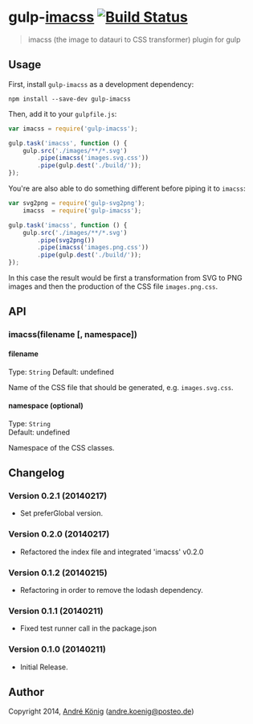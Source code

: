 # gulp-[imacss](http://github.com/akoenig/imacss) [![Build Status](https://travis-ci.org/akoenig/gulp-imacss.png?branch=master)](https://travis-ci.org/akoenig/gulp-imacss)

> imacss (the image to datauri to CSS transformer) plugin for gulp


## Usage

First, install `gulp-imacss` as a development dependency:

```shell
npm install --save-dev gulp-imacss
```

Then, add it to your `gulpfile.js`:

```javascript
var imacss = require('gulp-imacss');

gulp.task('imacss', function () {
    gulp.src('./images/**/*.svg')
        .pipe(imacss('images.svg.css'))
        .pipe(gulp.dest('./build/'));
});
```

You're are also able to do something different before piping it to `imacss`:

```javascript
var svg2png = require('gulp-svg2png');
    imacss  = require('gulp-imacss');

gulp.task('imacss', function () {
    gulp.src('./images/**/*.svg')
        .pipe(svg2png())
        .pipe(imacss('images.png.css'))
        .pipe(gulp.dest('./build/'));
});
```

In this case the result would be first a transformation from SVG to PNG images and then the production of the CSS file `images.png.css`.

## API

### imacss(filename [, namespace])

#### filename
Type: `String`
Default: undefined

Name of the CSS file that should be generated, e.g. `images.svg.css`.

#### namespace (optional)
Type: `String`  
Default: undefined

Namespace of the CSS classes.

## Changelog

### Version 0.2.1 (20140217)

- Set preferGlobal version.

### Version 0.2.0 (20140217)

- Refactored the index file and integrated 'imacss' v0.2.0

### Version 0.1.2 (20140215)

- Refactoring in order to remove the lodash dependency.

### Version 0.1.1 (20140211)

- Fixed test runner call in the package.json

### Version 0.1.0 (20140211)

- Initial Release.

## Author

Copyright 2014, [André König](http://iam.andrekoenig.info) (andre.koenig@posteo.de)
